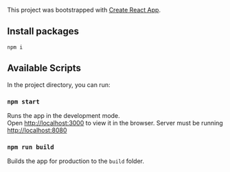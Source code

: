 This project was bootstrapped with [Create React App](https://github.com/facebook/create-react-app).
## Install packages
`npm i`
## Available Scripts

In the project directory, you can run:

### `npm start`

Runs the app in the development mode.<br>
Open [http://localhost:3000](http://localhost:3000) to view it in the browser.
Server must be running [http://localhost:8080](http://localhost:8080)

### `npm run build`

Builds the app for production to the `build` folder.


